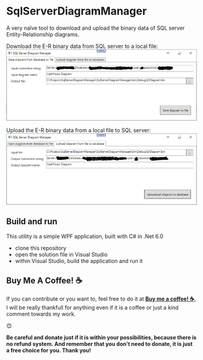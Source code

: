 # SqlServerDiagramManager

A very naïve tool to download and upload the binary data of SQL server Entity-Relationship diagrams.

Download the E-R binary data from SQL server to a local file:
![Download the E-R binary data from SQL server to a local file](Documentation/ScreenShot01.png)

Upload the E-R binary data from a local file to SQL server:
![Upload the E-R binary data from a local file to SQL server](Documentation/ScreenShot02.png)

## Build and run

This utility is a simple WPF application, built with C# in .Net 6.0

- clone this repository
- open the solution file in Visual Studio
- within Visual Studio, build the application and run it

## Buy Me A Coffee! :coffee:

If you can contribute or you want to, feel free to do it at [__Buy me a coffee! :coffee:__](https://www.buymeacoffee.com/starnutoditopo), I will be really thankfull for anything even if it is a coffee or just a kind comment towards my work.

:blush:

**Be careful and donate just if it is within your possibilities, because there is no refund system. And remember that you don't need to donate, it is just a free choice for you. Thank you!**
